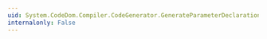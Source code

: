 ```yaml
---
uid: System.CodeDom.Compiler.CodeGenerator.GenerateParameterDeclarationExpression(System.CodeDom.CodeParameterDeclarationExpression)
internalonly: False
---
```

